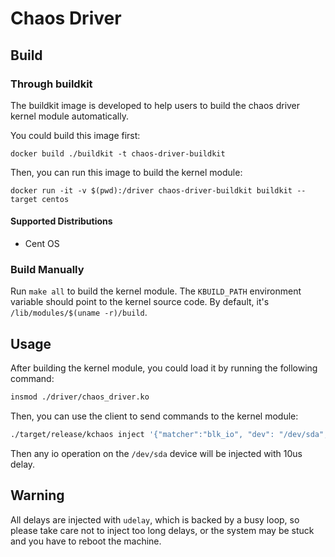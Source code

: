 # Chaos Driver

## Build

### Through buildkit

The buildkit image is developed to help users to build the chaos driver kernel module automatically.

You could build this image first:

```
docker build ./buildkit -t chaos-driver-buildkit
```

Then, you can run this image to build the kernel module:

```
docker run -it -v $(pwd):/driver chaos-driver-buildkit buildkit --target centos
```

#### Supported Distributions

- Cent OS
  
### Build Manually

Run `make all` to build the kernel module. The `KBUILD_PATH` environment variable should point to the kernel source code. By default, it's `/lib/modules/$(uname -r)/build`.

## Usage

After building the kernel module, you could load it by running the following command:

```bash
insmod ./driver/chaos_driver.ko
```

Then, you can use the client to send commands to the kernel module:

```bash
./target/release/kchaos inject '{"matcher":"blk_io", "dev": "/dev/sda", "injector": "delay", "delay": 10}'
```

Then any io operation on the `/dev/sda` device will be injected with 10us delay.

## Warning

All delays are injected with `udelay`, which is backed by a busy loop, so please take care not to inject too long delays, or the system may be stuck and you have to reboot the machine.